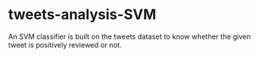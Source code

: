 # tweets-analysis-SVM
An SVM classifier is built on the tweets dataset to know whether the given tweet is positively reviewed or not.
